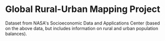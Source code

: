 # Global Rural-Urban Mapping Project

Dataset from NASA's Socioeconomic Data and Applications Center (based on the above data, but includes information on rural and urban population balances).

